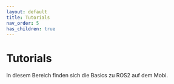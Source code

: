 ```yaml
---
layout: default
title: Tutorials
nav_order: 5
has_children: true
---
```


# Tutorials

In diesem Bereich finden sich die Basics zu ROS2 auf dem Mobi.

